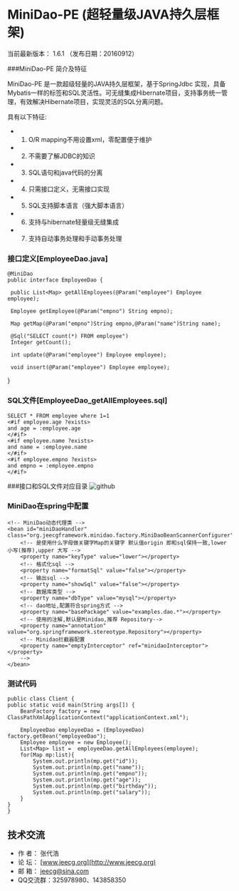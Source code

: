 MiniDao-PE (超轻量级JAVA持久层框架)
=======
当前最新版本： 1.6.1 （发布日期：20160912）


###MiniDao-PE 简介及特征

MiniDao-PE 是一款超级轻量的JAVA持久层框架，基于SpringJdbc 实现，具备Mybatis一样的标签和SQL灵活性。可无缝集成Hibernate项目，支持事务统一管理，有效解决Hibernate项目，实现灵活的SQL分离问题。 

具有以下特征:

* 1. O/R mapping不用设置xml，零配置便于维护
* 2. 不需要了解JDBC的知识
* 3. SQL语句和java代码的分离
* 4. 只需接口定义，无需接口实现
* 5. SQL支持脚本语言（强大脚本语言）
* 6. 支持与hibernate轻量级无缝集成
* 7. 支持自动事务处理和手动事务处理





### 接口定义[EmployeeDao.java]  
    @MiniDao
    public interface EmployeeDao {
	
     public List<Map> getAllEmployees(@Param("employee") Employee employee);
    
     Employee getEmployee(@Param("empno") String empno);
    
     Map getMap(@Param("empno")String empno,@Param("name")String name);

     @Sql("SELECT count(*) FROM employee")
     Integer getCount();

     int update(@Param("employee") Employee employee);

     void insert(@Param("employee") Employee employee);
   }
    
    
    
### SQL文件[EmployeeDao_getAllEmployees.sql]
    SELECT * FROM employee where 1=1 
    <#if employee.age ?exists>
	and age = :employee.age
    </#if>
    <#if employee.name ?exists>
	and name = :employee.name
    </#if>
    <#if employee.empno ?exists>
	and empno = :employee.empno
    </#if>

###接口和SQL文件对应目录
![github](http://www.jeecg.org/data/attachment/forum/201308/18/224051ey14ehqe000iegja.jpg "minidao")

	
### MiniDao在spring中配置
    <!-- MiniDao动态代理类 -->
	<bean id="miniDaoHandler" class="org.jeecgframework.minidao.factory.MiniDaoBeanScannerConfigurer">
		<!-- 是使用什么字母做关键字Map的关键字 默认值origin 即和sql保持一致,lower小写(推荐),upper 大写 -->
		<property name="keyType" value="lower"></property>
		<!-- 格式化sql -->
		<property name="formatSql" value="false"></property>
		<!-- 输出sql -->
		<property name="showSql" value="false"></property>
		<!-- 数据库类型 -->
		<property name="dbType" value="mysql"></property>
		<!-- dao地址,配置符合spring方式 -->
		<property name="basePackage" value="examples.dao.*"></property>
		<!-- 使用的注解,默认是Minidao,推荐 Repository-->
		<property name="annotation" value="org.springframework.stereotype.Repository"></property>
		<!-- Minidao拦截器配置 
		<property name="emptyInterceptor" ref="minidaoInterceptor"></property>
		-->
	</bean>

### 测试代码
    public class Client {
    public static void main(String args[]) {
		BeanFactory factory = new ClassPathXmlApplicationContext("applicationContext.xml");
     		
		EmployeeDao employeeDao = (EmployeeDao) factory.getBean("employeeDao");
		Employee employee = new Employee();
		List<Map> list =  employeeDao.getAllEmployees(employee);
		for(Map mp:list){
			System.out.println(mp.get("id"));
			System.out.println(mp.get("name"));
			System.out.println(mp.get("empno"));
			System.out.println(mp.get("age"));
			System.out.println(mp.get("birthday"));
			System.out.println(mp.get("salary"));
		}
	}
    }


技术交流
-----------------------------------
* 作 者：  张代浩
* 论 坛： [www.jeecg.org](http://www.jeecg.org)
* 邮 箱：  jeecg@sina.com
* QQ交流群：325978980、143858350

